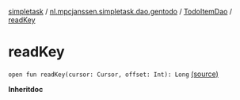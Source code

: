 [simpletask](../../index.md) / [nl.mpcjanssen.simpletask.dao.gentodo](../index.md) / [TodoItemDao](index.md) / [readKey](.)

# readKey

`open fun readKey(cursor: Cursor, offset: Int): Long` [(source)](https://github.com/mpcjanssen/simpletask-android/blob/master/src/main/java/nl/mpcjanssen/simpletask/dao/gentodo/TodoItemDao.java#L74)

**Inheritdoc**

